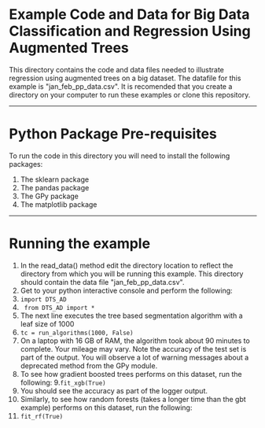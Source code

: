 # Example Code and Data for Big Data Classification and Regression Using Augmented Trees
This directory contains the code and data files needed to illustrate regression using augmented trees on a big dataset. The datafile for this example is "jan_feb_pp_data.csv". It is recomended that you create a directory on your computer to run these examples or clone this repository.

---
# Python Package Pre-requisites
To run the code in this directory you will need to install the following packages:
1. The sklearn package
2. The pandas package
3. The GPy package
4. The matplotlib package

---
# Running the example
1. In the read_data() method edit the directory location to reflect the directory from which you will be running this example. This directory should contain the data file "jan_feb_pp_data.csv".
2. Get to your python interactive console and perform the following:
3. `import DTS_AD`
4. ` from DTS_AD import *`
5. The next line executes the tree based segmentation algorithm with a leaf size of 1000
6. `tc = run_algorithms(1000, False)`
7. On a laptop with 16 GB of RAM, the algorithm took about 90 minutes to complete. Your mileage may vary. Note the accuracy of the test set is part of the output. You will observe a lot of warning messages about a deprecated method from the GPy module. 
8. To see how gradient boosted trees performs on this dataset, run the following:
9.`fit_xgb(True)`
10. You should see the accuracy as part of the logger output.
11. Similarly, to see how random forests (takes a longer time than the gbt example) performs on this dataset, run the following:
12. `fit_rf(True)`

